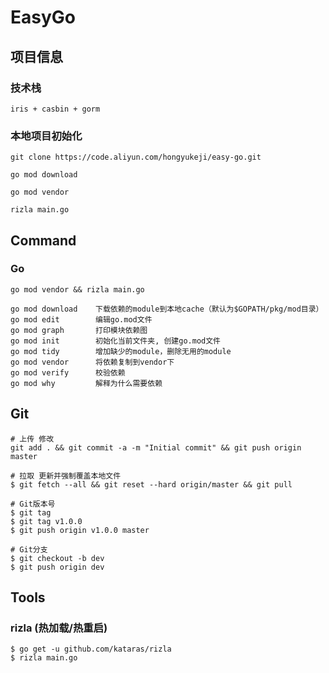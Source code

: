 # EasyGo

## 项目信息

### 技术栈

```
iris + casbin + gorm
```

### 本地项目初始化

```
git clone https://code.aliyun.com/hongyukeji/easy-go.git

go mod download

go mod vendor

rizla main.go
```

## Command

### Go

```
go mod vendor && rizla main.go

go mod download    下载依赖的module到本地cache（默认为$GOPATH/pkg/mod目录）
go mod edit        编辑go.mod文件
go mod graph       打印模块依赖图
go mod init        初始化当前文件夹, 创建go.mod文件
go mod tidy        增加缺少的module，删除无用的module
go mod vendor      将依赖复制到vendor下
go mod verify      校验依赖
go mod why         解释为什么需要依赖
```

## Git

```
# 上传 修改
git add . && git commit -a -m "Initial commit" && git push origin master

# 拉取 更新并强制覆盖本地文件
$ git fetch --all && git reset --hard origin/master && git pull

# Git版本号
$ git tag
$ git tag v1.0.0
$ git push origin v1.0.0 master

# Git分支
$ git checkout -b dev
$ git push origin dev
```

## Tools

### rizla (热加载/热重启)

```
$ go get -u github.com/kataras/rizla
$ rizla main.go
```


